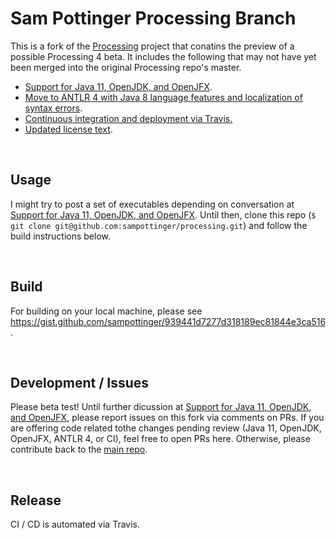 Sam Pottinger Processing Branch
==============================================================
This is a fork of the [Processing](https://github.com/processing/processing) project that conatins the preview of a possible Processing 4 beta. It includes the following that may not have yet been merged into the original Processing repo's master.

 - [Support for Java 11, OpenJDK, and OpenJFX](https://github.com/processing/processing/pull/5753).
 - [Move to ANTLR 4 with Java 8 language features and localization of syntax errors](https://github.com/sampottinger/processing/pull/15).
 - [Continuous integration and deployment via Travis.](https://github.com/sampottinger/processing/pull/7)
 - [Updated license text](https://github.com/sampottinger/processing/pull/18).

<br>

Usage
--------------------------------------------------------------
I might try to post a set of executables depending on conversation at [Support for Java 11, OpenJDK, and OpenJFX](https://github.com/processing/processing/pull/5753). Until then, clone this repo (`$ git clone git@github.com:sampottinger/processing.git`) and follow the build instructions below.

<br>

Build
--------------------------------------------------------------
For building on your local machine, please see https://gist.github.com/sampottinger/939441d7277d318189ec81844e3ca516.

<br>

Development / Issues
--------------------------------------------------------------
Please beta test! Until further dicussion at [Support for Java 11, OpenJDK, and OpenJFX](https://github.com/processing/processing/pull/5753), please report issues on this fork via comments on PRs. If you are offering code related tothe changes pending review (Java 11, OpenJDK, OpenJFX, ANTLR 4, or CI), feel free to open PRs here. Otherwise, please contribute back to the [main repo](https://github.com/processing/processing).

<br>

Release
--------------------------------------------------------------
CI / CD is automated via Travis.
